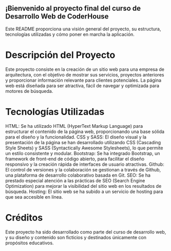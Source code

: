 ## ¡Bienvenido al proyecto final del curso de Desarrollo Web de CoderHouse ##

Este README proporciona una visión general del proyecto, su estructura, tecnologías utilizadas y cómo poner en marcha la aplicación.

# Descripción del Proyecto #
Este proyecto consiste en la creación de un sitio web para una empresa de arquitectura, con el objetivo de mostrar sus servicios, 
proyectos anteriores y proporcionar información relevante para clientes potenciales. La página web está diseñada para ser atractiva, 
fácil de navegar y optimizada para motores de búsqueda.

# Tecnologías Utilizadas #
HTML: Se ha utilizado HTML (HyperText Markup Language) para estructurar el contenido de la página web, proporcionando una 
base sólida para el diseño y la funcionalidad.
CSS y SASS: El diseño visual y la presentación de la página se han desarrollado utilizando CSS (Cascading Style Sheets) y 
SASS (Syntactically Awesome Stylesheets), lo que permite un estilo consistente y modular.
Bootstrap: Se ha integrado Bootstrap, un framework de front-end de código abierto, para facilitar el diseño responsivo y 
la creación rápida de interfaces de usuario atractivas.
Github: El control de versiones y la colaboración se gestionan a través de Github, una plataforma de desarrollo colaborativo basada en Git.
SEO: Se ha prestado especial atención a las prácticas de SEO (Search Engine Optimization) para mejorar la visibilidad del 
sitio web en los resultados de búsqueda.
Hosting: El sitio web se ha subido a un servicio de hosting para que sea accesible en línea.

# Créditos #
Este proyecto ha sido desarrollado como parte del curso de desarrollo web, y su diseño y contenido son ficticios y destinados únicamente con propósitos educativos.
